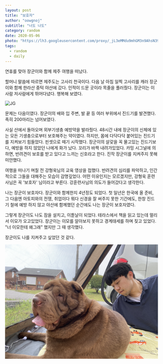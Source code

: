 ```yaml
---
layout: post
title: "보호자"
author: "oowgnoj"
subtitle: "너도 나도"
category: random
date: 2020-05-06
photo: "https://lh3.googleusercontent.com/proxy/_jL3eMMdu9mhGM3n9AhsN39Mf_APzv_jFAzxVhr-lwMGZ1ddrYZA2slm1CjFQ-UOH3uCWeKHrrUv8TLig-BEztt6NecC7omuJiGWPg228J7oabGyy3KoH-X86STDJBgSMHg81wV27xi0gheWNDHO-aRTcrG6rylrVWaU1rAeq0wbeKE2CHXfXyHMB6x-BC5eL3dX-5CbxpiDve6CIvrBDWUMV1CEVgLECCBhUNRPLWPMT0d_a3z8ORl_oDnZyHOWE-YqnScmi1FpsWlLooTseiendlabU_KhuGwA8O0Rz3BQqfsZUKyK3UpREdKcwaMfg4sT2NmylTI07fZAUdCNGbA"
tags:
  - random
  - daily
---
```


연휴를 맞아 장군이와 함께 제주 여행을 떠났다.

할머니 말씀에 따르면 제주도는 고사리 천국이다. 다음 날 아침 일찍 고사리를 캐러 장군이와 함께 한라산 중턱 야산에 갔다. 인적이 드문 곳이라 목줄을 풀러줬다. 장군이는 이사람 저사람에게 뛰어다녔다. 행복해 보였다. 


![JG](./../images/in-post/protector/IMG_2254.jpeg)

문제는 다음이였다. 장군이의 배와 입 주변, 발 끝 등 여러 부위에서 진드기를 발견했다. 족히 200마리는 넘어보였다.  

사실 산에서 돌아오며 외부기생충 예방약을 발라줬다. 48시간 내에 장군이의 신체에 있는 모든 기생충으로부터 보호해주는 약이였다. 하지만, 몸에 다닥다닥 붙어있는 진드기를 지켜보기 힘들었다. 핀셋으로 떼기 시작했다. 장군이의 살갗을 꼭 물고있는 진드기보다, 예방을 하지 않았던 나에게 화가 났다. 
꼬리가 바짝 내려가있었다. 카밍 시그널에 의하면, 반려견이 보호를 받고 있다고 느끼는 신호라고 한다. 진작 장군이를 지켜주지 못해 미안했다.

여행을 떠나기 며칠 전 강형욱님의 교육 영상을 접했다. 반려견의 심리를 파악하고, 인간적으로 그들을 대해주는 모습이 감명깊었다. 어떤 이유인지는 모르겠지만, 강형욱 훈련사님은 꼭 '보호자' 님이라고 부른다. 강훈련사님의 의도가 들어갔다고 생각한다. 

나는 장군이 보호자다. 장군이와 함께한지 4년정도 되었다. 첫 일년은 한국에 올 준비, 그 다음엔 아토피와의 전쟁,  취업이다 뭐다 신경을 잘 써주지 못한 기간에도, 한창 진드기 철에 예방 하지 않고 야산에 함께했던 순간에도 나는 장군이 보호자였다. 

그렇게 장군이도 나도 잠을 설치고, 이튿날이 되었다. 테라스에서 책을 읽고 있는데 멀리서 이모가 오고있었다. 장군이는 이모를 알아보지 못하고 경계태세를 하며 짖고 있었다. "너 이모한테 왜그래" 했지만 그 때 생각했다.

장군이도 나를 지켜주고 싶었던 것 같다.


![JG](./../images/in-post/protector/IMG_2285.jpeg)